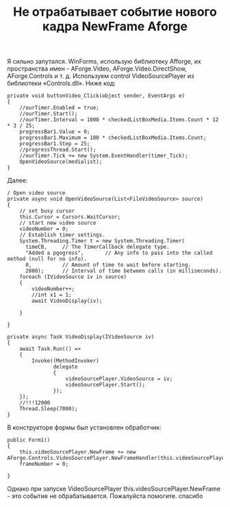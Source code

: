 ﻿---
title: "Не отрабатывает событие нового кадра NewFrame Aforge"
se.owner.user_id: 225774
se.owner.display_name: "Roman Ieromenko"
se.owner.link: "https://ru.stackoverflow.com/users/225774/roman-ieromenko"
se.link: "https://ru.stackoverflow.com/questions/753484/%d0%9d%d0%b5-%d0%be%d1%82%d1%80%d0%b0%d0%b1%d0%b0%d1%82%d1%8b%d0%b2%d0%b0%d0%b5%d1%82-%d1%81%d0%be%d0%b1%d1%8b%d1%82%d0%b8%d0%b5-%d0%bd%d0%be%d0%b2%d0%be%d0%b3%d0%be-%d0%ba%d0%b0%d0%b4%d1%80%d0%b0-newframe-aforge"
se.question_id: 753484
se.post_type: question
se.score: 2
---
<p>Я сильно запутался. WinForms, использую библиотеку Afforge, их пространства имен - AForge.Video, AForge.Video.DirectShow, AForge.Controls и т. д. Используем control VideoSourcePlayer из библиотеки «Controls.dll». Ниже код:</p>

<pre><code>private void buttonVideo_Click(object sender, EventArgs e)
{
    //ourTimer.Enabled = true;
    //ourTimer.Start();
    //ourTimer.Interval = 1000 * checkedListBoxMedia.Items.Count * 12 * 3 / 25;
    progressBar1.Value = 0;
    progressBar1.Maximum = 100 * checkedListBoxMedia.Items.Count;
    progressBar1.Step = 25;
    //progressThread.Start();
    //ourTimer.Tick += new System.EventHandler(timer_Tick);           
    OpenVideoSource(medialist);
}
</code></pre>

<p>Далее:</p>

<pre><code>/ Open video source
private async void OpenVideoSource(List&lt;FileVideoSource&gt; source)
{
    // set busy cursor            
    this.Cursor = Cursors.WaitCursor;
    // start new video source
    videoNumber = 0;
    // Establish timer settings.
    System.Threading.Timer t = new System.Threading.Timer(
      timeCB,     // The TimerCallback delegate type.
      "Added a pgogress",       // Any info to pass into the called method (null for no info).
      0,          // Amount of time to wait before starting.
      2800);      // Interval of time between calls (in milliseconds).
    foreach (IVideoSource iv in source)
    {
        videoNumber++;
        //int x1 = 1;
        await VideoDisplay(iv);

    }

}

private async Task VideoDisplay(IVideoSource iv)
{
    await Task.Run(() =&gt;
    {                
        Invoke((MethodInvoker)
               delegate
               {
                   videoSourcePlayer.VideoSource = iv;                           
                   videoSourcePlayer.Start();                           
               });
    });
    //!!!12000
    Thread.Sleep(7000);
}
</code></pre>

<p>В конструкторе формы был установлен обработчик:</p>

<pre><code>public Form1()
{            
    this.videoSourcePlayer.NewFrame += new AForge.Controls.VideoSourcePlayer.NewFrameHandler(this.videoSourcePlayer_NewFrame);
    frameNumber = 0;           

}
</code></pre>

<p>Однако при запуске VideoSourcePlayer this.videoSourcePlayer.NewFrame - это событие не обрабатывается. Пожалуйста помогите. спасибо</p>
